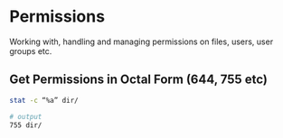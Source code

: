 # Permissions
Working with, handling and managing permissions on files, users, user groups etc.


## Get Permissions in Octal Form (644, 755 etc)
```bash
stat -c “%a” dir/

# output
755 dir/
```
